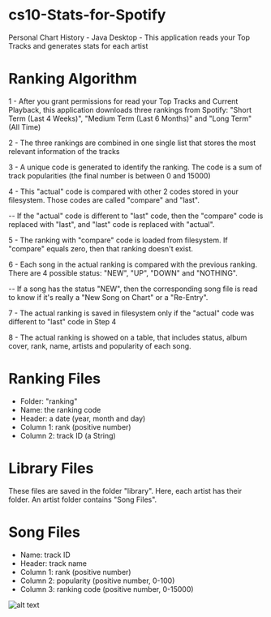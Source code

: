 # cs10-Stats-for-Spotify
Personal Chart History - Java Desktop - This application reads your Top Tracks and generates stats for each artist

# Ranking Algorithm
1 - After you grant permissions for read your Top Tracks and Current Playback, this application downloads three rankings from Spotify: "Short Term (Last 4 Weeks)", "Medium Term (Last 6 Months)" and "Long Term" (All Time)

2 - The three rankings are combined in one single list that stores the most relevant information of the tracks

3 - A unique code is generated to identify the ranking. The code is a sum of track popularities (the final number is between 0 and 15000)

4 - This "actual" code is compared with other 2 codes stored in your filesystem. Those codes are called "compare" and "last".

-- If the "actual" code is different to "last" code, then the "compare" code is replaced with "last", and "last" code is replaced with "actual".

5 - The ranking with "compare" code is loaded from filesystem. If "compare" equals zero, then that ranking doesn't exist.

6 - Each song in the actual ranking is compared with the previous ranking. There are 4 possible status: "NEW", "UP", "DOWN" and "NOTHING".

-- If a song has the status "NEW", then the corresponding song file is read to know if it's really a "New Song on Chart" or a "Re-Entry".

7 - The actual ranking is saved in filesystem only if the "actual" code was different to "last" code in Step 4

8 - The actual ranking is showed on a table, that includes status, album cover, rank, name, artists and popularity of each song.

# Ranking Files
* Folder: "ranking"
* Name: the ranking code
* Header: a date (year, month and day)
* Column 1: rank (positive number)
* Column 2: track ID (a String)

# Library Files
These files are saved in the folder "library".
Here, each artist has their folder. An artist folder contains "Song Files".

# Song Files
* Name: track ID
* Header: track name
* Column 1: rank (positive number)
* Column 2: popularity (positive number, 0-100)
* Column 3: ranking code (positive number, 0-15000)

![alt text](https://i.imgur.com/TNJsCFB.png)
